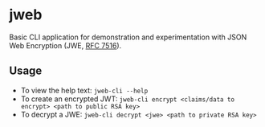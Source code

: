 # jweb

Basic CLI application for demonstration and experimentation with JSON Web Encryption (JWE, 
[RFC 7516](https://tools.ietf.org/html/rfc7516)).

## Usage

* To view the help text: `jweb-cli --help`
* To create an encrypted JWT: `jweb-cli encrypt <claims/data to encrypt> <path to public RSA key>`
* To decrypt a JWE: `jweb-cli decrypt <jwe> <path to private RSA key>`
